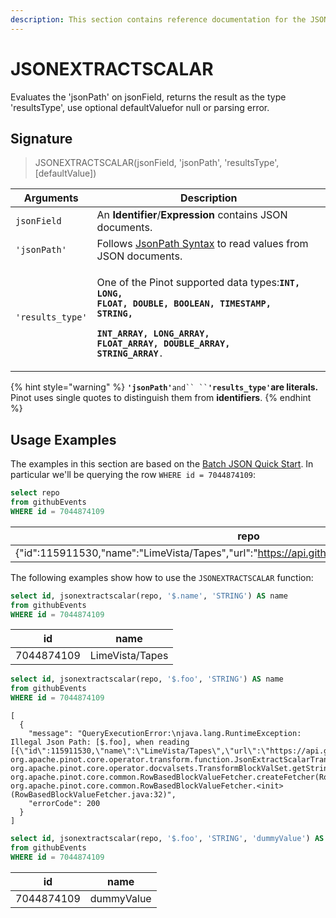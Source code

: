 ```yaml
---
description: This section contains reference documentation for the JSONEXTRACTSCALAR function.
---
```


# JSONEXTRACTSCALAR

Evaluates the 'jsonPath' on jsonField, returns the result as the type 'resultsType', use optional defaultValuefor null or parsing error.

## Signature

> JSONEXTRACTSCALAR(jsonField, 'jsonPath', 'resultsType', [defaultValue])

| Arguments  | Description                                                                                                                                                                                                                                   |
| ---------------- | ------------------------------------------------------------------------------------------------------------------------------------------------------------------------------------------------------------------------------------------------- |
| `jsonField`      | An **Identifier**/**Expression** contains JSON documents.                                                                                                                                                                                         |
| `'jsonPath'`     | Follows [JsonPath Syntax](https://goessner.net/articles/JsonPath/) to read values from JSON documents.                                                                                                                                            |
| `'results_type'` | <p>One of the Pinot supported data types:<strong><code>INT, LONG, FLOAT, DOUBLE, BOOLEAN, TIMESTAMP, STRING,</code></strong></p><p><strong><code>INT_ARRAY, LONG_ARRAY, FLOAT_ARRAY, DOUBLE_ARRAY, STRING_ARRAY</code></strong><code>.</code></p> |

{% hint style="warning" %}
**`'jsonPath'`**` and`` `` `**`'results_type'`are literals.** Pinot uses single quotes to distinguish them from **identifiers**.
{% endhint %}

## Usage Examples

The examples in this section are based on the [Batch JSON Quick Start](../../basics/getting-started/quick-start.md#batch-json).
In particular we'll be querying the row `WHERE id = 7044874109`:

```sql
select repo
from githubEvents 
WHERE id = 7044874109
```

| repo |
| ------------- |
| {"id":115911530,"name":"LimeVista/Tapes","url":"https://api.github.com/repos/LimeVista/Tapes"} | 	

The following examples show how to use the `JSONEXTRACTSCALAR` function:

```sql
select id, jsonextractscalar(repo, '$.name', 'STRING') AS name
from githubEvents 
WHERE id = 7044874109
```

| id   | name |
| ------------- | ------------- |
| 7044874109 | 	LimeVista/Tapes  |


```sql
select id, jsonextractscalar(repo, '$.foo', 'STRING') AS name
from githubEvents 
WHERE id = 7044874109
```

```text
[
  {
    "message": "QueryExecutionError:\njava.lang.RuntimeException: Illegal Json Path: [$.foo], when reading [{\"id\":115911530,\"name\":\"LimeVista/Tapes\",\"url\":\"https://api.github.com/repos/LimeVista/Tapes\"}]\n\tat org.apache.pinot.core.operator.transform.function.JsonExtractScalarTransformFunction.transformToStringValuesSV(JsonExtractScalarTransformFunction.java:254)\n\tat org.apache.pinot.core.operator.docvalsets.TransformBlockValSet.getStringValuesSV(TransformBlockValSet.java:90)\n\tat org.apache.pinot.core.common.RowBasedBlockValueFetcher.createFetcher(RowBasedBlockValueFetcher.java:64)\n\tat org.apache.pinot.core.common.RowBasedBlockValueFetcher.<init>(RowBasedBlockValueFetcher.java:32)",
    "errorCode": 200
  }
]
```

```sql
select id, jsonextractscalar(repo, '$.foo', 'STRING', 'dummyValue') AS name
from githubEvents 
WHERE id = 7044874109
```

| id   | name |
| ------------- | ------------- |
| 7044874109 | 	dummyValue  |